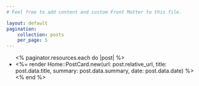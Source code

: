 ```yaml
---
# Feel free to add content and custom Front Matter to this file.

layout: default
pagination:
    collection: posts
    per_page: 5
---
```


<ul id="list-posts">
  <% paginator.resources.each do |post| %>
    <li>
      <%= render Home::PostCard.new(url: post.relative_url, title: post.data.title, summary: post.data.summary, date: post.data.date) %>
    </li>
  <% end %>
</ul>